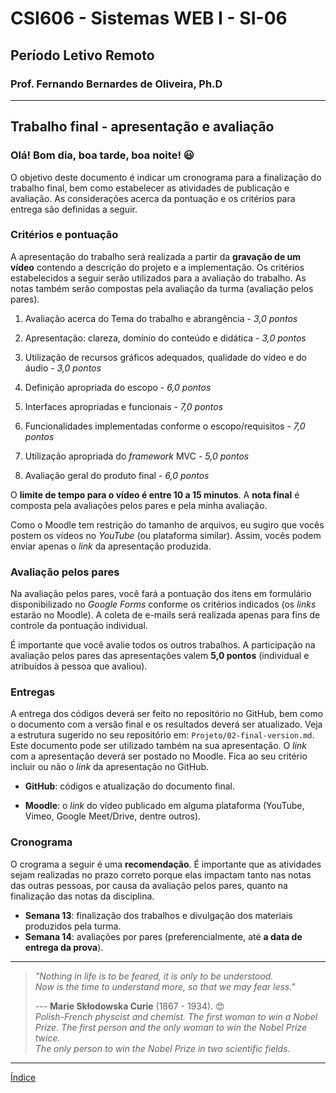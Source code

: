 # CSI606 - Sistemas WEB I - SI-06

## Período Letivo Remoto

### Prof. Fernando Bernardes de Oliveira, Ph.D

---

## **Trabalho final - apresentação e avaliação**

### Olá! Bom dia, boa tarde, boa noite! :smiley:  

O objetivo deste documento é indicar um cronograma para a finalização do trabalho final, bem como estabelecer as atividades de publicação e avaliação. As considerações acerca da pontuação e os critérios para entrega são definidas a seguir.

### Critérios e pontuação

A apresentação do trabalho será realizada a partir da **gravação de um vídeo** contendo a descrição do projeto e a implementação. Os critérios estabelecidos a seguir serão utilizados para a avaliação do trabalho. As notas também serão compostas pela avaliação da turma (avaliação pelos pares).

1. Avaliação acerca do Tema do trabalho e abrangência - *3,0 pontos*

2. Apresentação: clareza, domínio do conteúdo e didática - *3,0 pontos*

3. Utilização de recursos gráficos adequados, qualidade do vídeo e do áudio - *3,0 pontos*

4. Definição apropriada do escopo - *6,0 pontos*

5. Interfaces apropriadas e funcionais - *7,0 pontos*

6. Funcionalidades implementadas conforme o escopo/requisitos - *7,0 pontos*

7. Utilização apropriada do *framework* MVC - *5,0 pontos*

8. Avaliação geral do produto final - *6,0 pontos*

O **limite de tempo para o vídeo é entre 10 a 15 minutos**. A **nota final** é composta pela avaliações pelos pares e pela minha avaliação.

Como o Moodle tem restrição do tamanho de arquivos, eu sugiro que vocês postem os vídeos no *YouTube* (ou plataforma similar). Assim, vocês podem enviar apenas o *link* da apresentação produzida.

### Avaliação pelos pares

Na avaliação pelos pares, você fará a pontuação dos itens em formulário disponibilizado no *Google Forms* conforme os critérios indicados (os *links* estarão no Moodle). A coleta de e-mails será realizada apenas para fins de controle da pontuação individual.

É importante que você avalie todos os outros trabalhos. A participação na avaliação pelos pares das apresentações valem **5,0 pontos** (individual e atribuídos à pessoa que avaliou).

### Entregas

A entrega dos códigos deverá ser feito no repositório no GitHub, bem como o documento com a versão final e os resultados deverá ser atualizado. Veja a estrutura sugerido no seu repositório em: `Projeto/02-final-version.md`. Este documento pode ser utilizado também na sua apresentação. O *link* com a apresentação deverá ser postado no Moodle. Fica ao seu critério incluir ou não o *link* da apresentação no GitHub.

- **GitHub**: códigos e atualização do documento final.

- **Moodle**: o *link* do vídeo publicado em alguma plataforma (YouTube, Vimeo, Google Meet/Drive, dentre outros).

### Cronograma

O crograma a seguir é uma **recomendação**. É importante que as atividades sejam realizadas no prazo correto porque elas impactam tanto nas notas das outras pessoas, por causa da avaliação pelos pares, quanto na finalização das notas da disciplina.

- **Semana 13**: finalização dos trabalhos e divulgação dos materiais produzidos pela turma.
- **Semana 14**: avaliações por pares (preferencialmente, até **a data de entrega da prova**).

---

> *"Nothing in life is to be feared, it is only to be understood.*  
> *Now is the time to understand more, so that we may fear less."*
>
> --- **Marie Skłodowska Curie** (1867 - 1934). :heart_eyes:  
> *Polish-French physcist and chemist.*
> *The first woman to win a Nobel Prize.*
> *The first person and the only woman to win the Nobel Prize twice.*  
> *The only person to win the Nobel Prize in two scientific fields.*  

---

[Índice](./README.md#índice)
